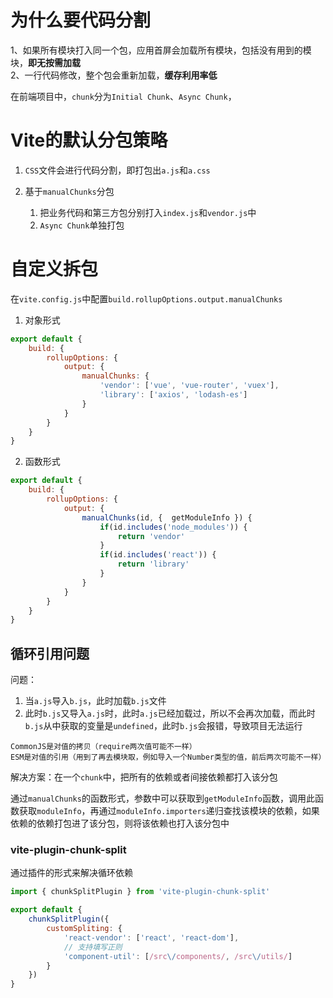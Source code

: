 #  为什么要代码分割
1、如果所有模块打入同一个包，应用首屏会加载所有模块，包括没有用到的模块，**即无按需加载**  
2、一行代码修改，整个包会重新加载，**缓存利用率低**

在前端项目中，`chunk`分为`Initial Chunk`、`Async Chunk`，

# Vite的默认分包策略
1. `CSS`文件会进行代码分割，即打包出`a.js`和`a.css`
   
2. 基于`manualChunks`分包
   1. 把业务代码和第三方包分别打入`index.js`和`vendor.js`中
   2. `Async Chunk`单独打包

# 自定义拆包
在`vite.config.js`中配置`build.rollupOptions.output.manualChunks`
1. 对象形式
``` javascript
export default {
    build: {
        rollupOptions: {
            output: {
                manualChunks: {
                    'vendor': ['vue', 'vue-router', 'vuex'],
                    'library': ['axios', 'lodash-es']
                }
            }
        }
    }
}
```

2. 函数形式
``` javascript
export default {
    build: {
        rollupOptions: {
            output: {
                manualChunks(id, {  getModuleInfo }) {
                    if(id.includes('node_modules')) {
                        return 'vendor'
                    }
                    if(id.includes('react')) {
                        return 'library'
                    }
                }
            }
        }
    }
}
```

## 循环引用问题
问题： 
1. 当`a.js`导入`b.js`，此时加载`b.js`文件
2. 此时`b.js`又导入`a.js`时，此时`a.js`已经加载过，所以不会再次加载，而此时`b.js`从中获取的变量是`undefined`，此时`b.js`会报错，导致项目无法运行
```
CommonJS是对值的拷贝（require两次值可能不一样）
ESM是对值的引用（用到了再去模块取，例如导入一个Number类型的值，前后两次可能不一样）
```

解决方案：在一个`chunk`中，把所有的依赖或者间接依赖都打入该分包   

通过`manualChunks`的函数形式，参数中可以获取到`getModuleInfo`函数，调用此函数获取`moduleInfo`，再通过`moduleInfo.importers`递归查找该模块的依赖，如果依赖的依赖打包进了该分包，则将该依赖也打入该分包中

### vite-plugin-chunk-split
通过插件的形式来解决循环依赖
``` JavaScript
import { chunkSplitPlugin } from 'vite-plugin-chunk-split'

export default {
    chunkSplitPlugin({
        customSpliting: {
            'react-vendor': ['react', 'react-dom'],
            // 支持填写正则
            'component-util': [/src\/components/, /src\/utils/]
        }
    })
}
```
